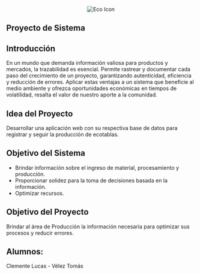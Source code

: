
<p align="center">
  <img src="https://img.icons8.com/external-soft-fill-juicy-fish/60/external-eco-packaging-symbols-soft-fill-soft-fill-juicy-fish.png" alt="Eco Icon">
</p>

## Proyecto de Sistema

## Introducción

En un mundo que demanda información valiosa para productos y mercados, la trazabilidad es esencial. Permite rastrear y documentar cada paso del crecimiento de un proyecto, garantizando autenticidad, eficiencia y reducción de errores. Aplicar estas ventajas a un sistema que beneficie al medio ambiente y ofrezca oportunidades económicas en tiempos de volatilidad, resalta el valor de nuestro aporte a la comunidad.

## Idea del Proyecto

Desarrollar una aplicación web con su respectiva base de datos para registrar y seguir la producción de ecotablas.

## Objetivo del Sistema

- Brindar información sobre el ingreso de material, procesamiento y producción.
- Proporcionar solidez para la toma de decisiones basada en la información.
- Optimizar recursos.

## Objetivo del Proyecto

Brindar al área de Producción la información necesaria para optimizar sus procesos y reducir errores.

## Alumnos:
Clemente Lucas - Vélez Tomás